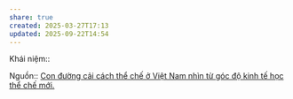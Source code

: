 ```yaml
---
share: true
created: 2025-03-27T17:13
updated: 2025-09-22T14:54
---
```

Khái niệm:: 

Nguồn:: [Con đường cải cách thể chế ở Việt Nam nhìn từ góc độ kinh tế học thể chế mới.](https://vhlinh.substack.com/p/con-uong-cai-cach-the-che-o-viet)